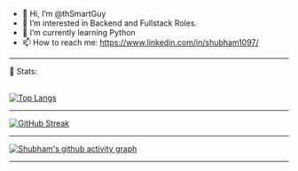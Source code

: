 - 👋 Hi, I’m @thSmartGuy
- 👀 I’m interested in Backend and Fullstack Roles.
- 🌱 I’m currently learning Python
- 📫 How to reach me: https://www.linkedin.com/in/shubham1097/

---



 📶 Stats:<br><br>
 
 [![Top Langs](https://github-readme-stats.vercel.app/api/top-langs/?username=thSmartGuy&theme=dark&layout=compact&align=right&width=40%)](https://github.com/anuraghazra/github-readme-stats)
 
 ---
 
 
 [![GitHub Streak](https://github-readme-streak-stats.herokuapp.com/?user=thSmartGuy&currStreakNum=2FD3EB&fire=pink&sideLabels=F00&theme=nightowl)](https://git.io/streak-stats)       
         

---
 

[![Shubham's github activity graph](https://activity-graph.herokuapp.com/graph?username=thSmartGuy&theme=react-dark)](https://github.com/thSmartGuy/github-readme-activity-graph)

  

---

<!---
thSmartGuy/thSmartGuy is a ✨ special ✨ repository because its `README.md` (this file) appears on your GitHub profile.
You can click the Preview link to take a look at your changes.
--->
